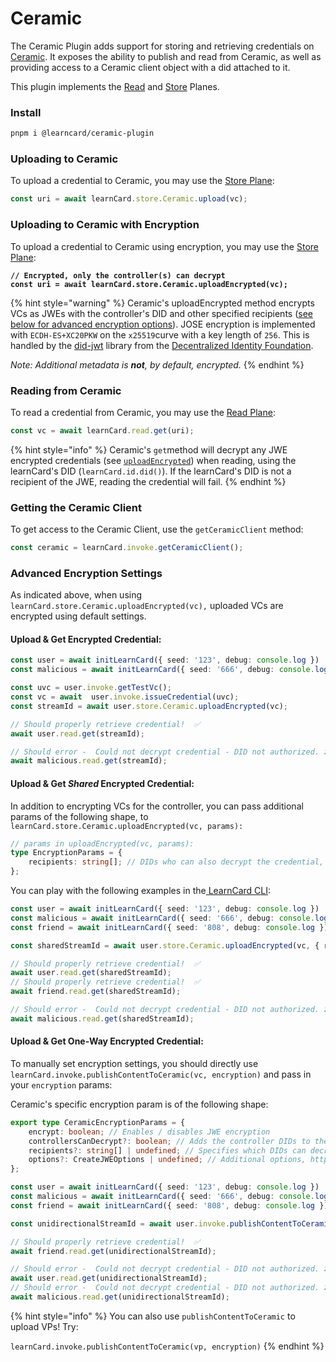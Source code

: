 # Ceramic

The Ceramic Plugin adds support for storing and retrieving credentials on [Ceramic](https://ceramic.network/). It exposes the ability to publish and read from Ceramic, as well as providing access to a Ceramic client object with a did attached to it.

This plugin implements the [Read](broken-reference) and [Store](broken-reference) Planes.

### Install

```bash
pnpm i @learncard/ceramic-plugin
```

### Uploading to Ceramic

To upload a credential to Ceramic, you may use the [Store Plane](broken-reference):

```typescript
const uri = await learnCard.store.Ceramic.upload(vc);
```

### Uploading  to Ceramic with Encryption

To upload a credential to Ceramic using encryption, you may use the [Store Plane](broken-reference):

<pre class="language-typescript"><code class="lang-typescript"><strong>// Encrypted, only the controller(s) can decrypt
</strong><strong>const uri = await learnCard.store.Ceramic.uploadEncrypted(vc);
</strong></code></pre>

{% hint style="warning" %}
Ceramic's uploadEncrypted method encrypts VCs as JWEs with the controller's DID and other specified recipients ([see below for advanced encryption options](ceramic.md#advanced-encryption-settings)). JOSE encryption is implemented with `ECDH-ES+XC20PKW` on the `x25519`curve with a key length of `256`. This is handled by the [did-jwt](https://github.com/decentralized-identity/did-jwt) library from the [Decentralized Identity Foundation](https://identity.foundation/).&#x20;

_Note: Additional metadata is **not**, by default, encrypted._
{% endhint %}

### Reading from Ceramic

To read a credential from Ceramic, you may use the [Read Plane](broken-reference):

```typescript
const vc = await learnCard.read.get(uri);
```

{% hint style="info" %}
Ceramic's `get`method will decrypt any JWE encrypted credentials (see [`uploadEncrypted`](ceramic.md#uploading-to-ceramic-1)) when reading, using the learnCard's DID (`learnCard.id.did()`). If the learnCard's DID is not a recipient of the JWE, reading the credential will fail.&#x20;
{% endhint %}

### Getting the Ceramic Client

To get access to the Ceramic Client, use the `getCeramicClient` method:

```typescript
const ceramic = learnCard.invoke.getCeramicClient();
```

### Advanced Encryption Settings

As indicated above, when using `learnCard.store.Ceramic.uploadEncrypted(vc),` uploaded VCs are encrypted using default settings.&#x20;

#### Upload & Get Encrypted Credential:

```typescript
const user = await initLearnCard({ seed: '123', debug: console.log })
const malicious = await initLearnCard({ seed: '666', debug: console.log });

const uvc = user.invoke.getTestVc();   
const vc = await  user.invoke.issueCredential(uvc);
const streamId = await user.store.Ceramic.uploadEncrypted(vc);

// Should properly retrieve credential!  ✅
await user.read.get(streamId);

// Should error -  Could not decrypt credential - DID not authorized. ❌
await malicious.read.get(streamId);
```

#### Upload & Get _Shared_ Encrypted Credential:

In addition to encrypting VCs for the controller, you can pass additional params of the following shape, to `learnCard.store.Ceramic.uploadEncrypted(vc, params):`

```typescript
// params in uploadEncrypted(vc, params):
type EncryptionParams = {
    recipients: string[]; // DIDs who can also decrypt the credential, in addition to the controller
};
```

You can play with the following examples in the[ LearnCard CLI](../learncard-cli.md):

```typescript
const user = await initLearnCard({ seed: '123', debug: console.log })
const malicious = await initLearnCard({ seed: '666', debug: console.log });
const friend = await initLearnCard({ seed: '808', debug: console.log });

const sharedStreamId = await user.store.Ceramic.uploadEncrypted(vc, { recipients: [friend.id.did()] });

// Should properly retrieve credential!  ✅
await user.read.get(sharedStreamId);
// Should properly retrieve credential!  ✅
await friend.read.get(sharedStreamId);

// Should error -  Could not decrypt credential - DID not authorized. ❌
await malicious.read.get(sharedStreamId);
```

#### Upload & Get One-Way Encrypted Credential:

To manually set encryption settings, you should directly use `learnCard.invoke.publishContentToCeramic(vc, encryption)` and pass in your `encryption` params:

Ceramic's specific encryption param is of the following shape:

```typescript
export type CeramicEncryptionParams = {
    encrypt: boolean; // Enables / disables JWE encryption
    controllersCanDecrypt?: boolean; // Adds the controller DIDs to the recipients list
    recipients?: string[] | undefined; // Specifies which DIDs can decrypt the credential
    options?: CreateJWEOptions | undefined; // Additional options, https://did.js.org/docs/api/modules/dids#createjweoptions
};
```

```typescript
const user = await initLearnCard({ seed: '123', debug: console.log })
const malicious = await initLearnCard({ seed: '666', debug: console.log });
const friend = await initLearnCard({ seed: '808', debug: console.log });

const unidirectionalStreamId = await user.invoke.publishContentToCeramic(vc, { encrypt: true, controllersCanDecrypt: false, recipients: [friend.id.did()] });

// Should properly retrieve credential!  ✅
await friend.read.get(unidirectionalStreamId);

// Should error -  Could not decrypt credential - DID not authorized. ❌
await user.read.get(unidirectionalStreamId);
// Should error -  Could not decrypt credential - DID not authorized. ❌
await malicious.read.get(unidirectionalStreamId);
```

{% hint style="info" %}
You can also use `publishContentToCeramic` to upload VPs! Try:

`learnCard.invoke.publishContentToCeramic(vp, encryption)`
{% endhint %}
